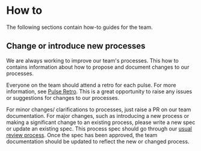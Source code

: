 # How to

The following sections contain how-to guides for the team.

## Change or introduce new processes

We are always working to improve our team's processes. This how to contains
information about how to propose and document changes to our processes.

Everyone on the team should attend a retro for each pulse. For more
information, see [Pulse Retro](../delivery-workflows/pulses/pulse-retro.md).
This is a great opportunity to raise any issues or suggestions for changes to
our processes.

For minor changes/ clarifications to processes, just raise a PR on our team
documentation. For major changes, such as introducing a new process or making a
significant change to an existing process, please write a new spec or update an
existing spec. This process spec should go through our
[usual review process](../engineering-practices/design/specs/index.md).
Once the spec has been approved, the team documentation should be updated to
reflect the new or changed process.
